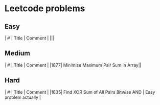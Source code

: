 # Leetcode problems

## Easy
| #  | Title | Comment |
|||

## Medium
| #  | Title | Comment |
|1877| Minimize Maximum Pair Sum in Array||

## Hard
| #  | Title | Comment |
|1835| Find XOR Sum of All Pairs Bitwise AND | Easy problem actually |

